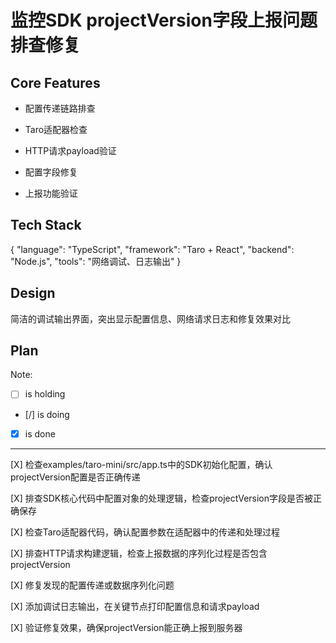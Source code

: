 # 监控SDK projectVersion字段上报问题排查修复

## Core Features

- 配置传递链路排查

- Taro适配器检查

- HTTP请求payload验证

- 配置字段修复

- 上报功能验证

## Tech Stack

{
  "language": "TypeScript",
  "framework": "Taro + React",
  "backend": "Node.js",
  "tools": "网络调试、日志输出"
}

## Design

简洁的调试输出界面，突出显示配置信息、网络请求日志和修复效果对比

## Plan

Note: 

- [ ] is holding
- [/] is doing
- [X] is done

---

[X] 检查examples/taro-mini/src/app.ts中的SDK初始化配置，确认projectVersion配置是否正确传递

[X] 排查SDK核心代码中配置对象的处理逻辑，检查projectVersion字段是否被正确保存

[X] 检查Taro适配器代码，确认配置参数在适配器中的传递和处理过程

[X] 排查HTTP请求构建逻辑，检查上报数据的序列化过程是否包含projectVersion

[X] 修复发现的配置传递或数据序列化问题

[X] 添加调试日志输出，在关键节点打印配置信息和请求payload

[X] 验证修复效果，确保projectVersion能正确上报到服务器
